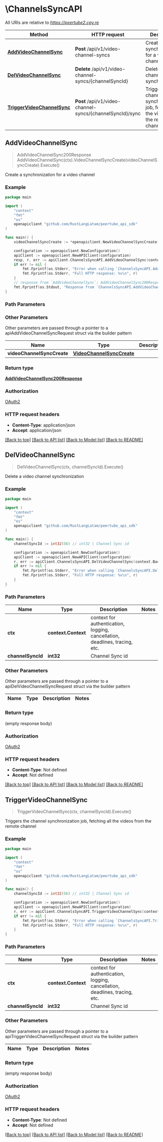 # \ChannelsSyncAPI

All URIs are relative to *https://peertube2.cpy.re*

Method | HTTP request | Description
------------- | ------------- | -------------
[**AddVideoChannelSync**](ChannelsSyncAPI.md#AddVideoChannelSync) | **Post** /api/v1/video-channel-syncs | Create a synchronization for a video channel
[**DelVideoChannelSync**](ChannelsSyncAPI.md#DelVideoChannelSync) | **Delete** /api/v1/video-channel-syncs/{channelSyncId} | Delete a video channel synchronization
[**TriggerVideoChannelSync**](ChannelsSyncAPI.md#TriggerVideoChannelSync) | **Post** /api/v1/video-channel-syncs/{channelSyncId}/sync | Triggers the channel synchronization job, fetching all the videos from the remote channel



## AddVideoChannelSync

> AddVideoChannelSync200Response AddVideoChannelSync(ctx).VideoChannelSyncCreate(videoChannelSyncCreate).Execute()

Create a synchronization for a video channel

### Example

```go
package main

import (
	"context"
	"fmt"
	"os"
	openapiclient "github.com/RustLangLatam/peertube_api_sdk"
)

func main() {
	videoChannelSyncCreate := *openapiclient.NewVideoChannelSyncCreate() // VideoChannelSyncCreate |  (optional)

	configuration := openapiclient.NewConfiguration()
	apiClient := openapiclient.NewAPIClient(configuration)
	resp, r, err := apiClient.ChannelsSyncAPI.AddVideoChannelSync(context.Background()).VideoChannelSyncCreate(videoChannelSyncCreate).Execute()
	if err != nil {
		fmt.Fprintf(os.Stderr, "Error when calling `ChannelsSyncAPI.AddVideoChannelSync``: %v\n", err)
		fmt.Fprintf(os.Stderr, "Full HTTP response: %v\n", r)
	}
	// response from `AddVideoChannelSync`: AddVideoChannelSync200Response
	fmt.Fprintf(os.Stdout, "Response from `ChannelsSyncAPI.AddVideoChannelSync`: %v\n", resp)
}
```

### Path Parameters



### Other Parameters

Other parameters are passed through a pointer to a apiAddVideoChannelSyncRequest struct via the builder pattern


Name | Type | Description  | Notes
------------- | ------------- | ------------- | -------------
 **videoChannelSyncCreate** | [**VideoChannelSyncCreate**](VideoChannelSyncCreate.md) |  | 

### Return type

[**AddVideoChannelSync200Response**](AddVideoChannelSync200Response.md)

### Authorization

[OAuth2](../README.md#OAuth2)

### HTTP request headers

- **Content-Type**: application/json
- **Accept**: application/json

[[Back to top]](#) [[Back to API list]](../README.md#documentation-for-api-endpoints)
[[Back to Model list]](../README.md#documentation-for-models)
[[Back to README]](../README.md)


## DelVideoChannelSync

> DelVideoChannelSync(ctx, channelSyncId).Execute()

Delete a video channel synchronization

### Example

```go
package main

import (
	"context"
	"fmt"
	"os"
	openapiclient "github.com/RustLangLatam/peertube_api_sdk"
)

func main() {
	channelSyncId := int32(56) // int32 | Channel Sync id

	configuration := openapiclient.NewConfiguration()
	apiClient := openapiclient.NewAPIClient(configuration)
	r, err := apiClient.ChannelsSyncAPI.DelVideoChannelSync(context.Background(), channelSyncId).Execute()
	if err != nil {
		fmt.Fprintf(os.Stderr, "Error when calling `ChannelsSyncAPI.DelVideoChannelSync``: %v\n", err)
		fmt.Fprintf(os.Stderr, "Full HTTP response: %v\n", r)
	}
}
```

### Path Parameters


Name | Type | Description  | Notes
------------- | ------------- | ------------- | -------------
**ctx** | **context.Context** | context for authentication, logging, cancellation, deadlines, tracing, etc.
**channelSyncId** | **int32** | Channel Sync id | 

### Other Parameters

Other parameters are passed through a pointer to a apiDelVideoChannelSyncRequest struct via the builder pattern


Name | Type | Description  | Notes
------------- | ------------- | ------------- | -------------


### Return type

 (empty response body)

### Authorization

[OAuth2](../README.md#OAuth2)

### HTTP request headers

- **Content-Type**: Not defined
- **Accept**: Not defined

[[Back to top]](#) [[Back to API list]](../README.md#documentation-for-api-endpoints)
[[Back to Model list]](../README.md#documentation-for-models)
[[Back to README]](../README.md)


## TriggerVideoChannelSync

> TriggerVideoChannelSync(ctx, channelSyncId).Execute()

Triggers the channel synchronization job, fetching all the videos from the remote channel

### Example

```go
package main

import (
	"context"
	"fmt"
	"os"
	openapiclient "github.com/RustLangLatam/peertube_api_sdk"
)

func main() {
	channelSyncId := int32(56) // int32 | Channel Sync id

	configuration := openapiclient.NewConfiguration()
	apiClient := openapiclient.NewAPIClient(configuration)
	r, err := apiClient.ChannelsSyncAPI.TriggerVideoChannelSync(context.Background(), channelSyncId).Execute()
	if err != nil {
		fmt.Fprintf(os.Stderr, "Error when calling `ChannelsSyncAPI.TriggerVideoChannelSync``: %v\n", err)
		fmt.Fprintf(os.Stderr, "Full HTTP response: %v\n", r)
	}
}
```

### Path Parameters


Name | Type | Description  | Notes
------------- | ------------- | ------------- | -------------
**ctx** | **context.Context** | context for authentication, logging, cancellation, deadlines, tracing, etc.
**channelSyncId** | **int32** | Channel Sync id | 

### Other Parameters

Other parameters are passed through a pointer to a apiTriggerVideoChannelSyncRequest struct via the builder pattern


Name | Type | Description  | Notes
------------- | ------------- | ------------- | -------------


### Return type

 (empty response body)

### Authorization

[OAuth2](../README.md#OAuth2)

### HTTP request headers

- **Content-Type**: Not defined
- **Accept**: Not defined

[[Back to top]](#) [[Back to API list]](../README.md#documentation-for-api-endpoints)
[[Back to Model list]](../README.md#documentation-for-models)
[[Back to README]](../README.md)

